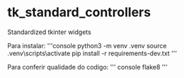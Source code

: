 # tk_standard_controllers
Standardized tkinter widgets 

Para instalar:
'''console
python3 -m venv .venv
source .venv\scripts\activate
pip install -r requirements-dev.txt
'''

Para conferir qualidade do codigo:
''' console
flake8
'''

